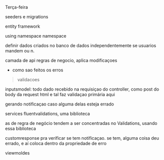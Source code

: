 Terça-feira


seeders e migrations

entity framework


using namespace
namespace 




definir dados criados no banco de dados independentemente se usuarios mandem ou n. 


camada de api
regras de negocio, aplica modificaçoes


- como sao feitos os erros

> validacoes

inputsmodel: todo dado recebido na requisiçao do controller, como post do body da request html e tal
faz validaçao primária aqui

gerando notificaçao caso alguma delas esteja errado


services
fluentvalidations, uma biblioteca

as de regra de negócio tendem a ser concentradas no Validations, usando essa biblioteca


customresponse pra verificar se tem notificaçao. se tem, alguma coisa deu errado, e aí coloca dentro da propriedade de erro


viewmoldes